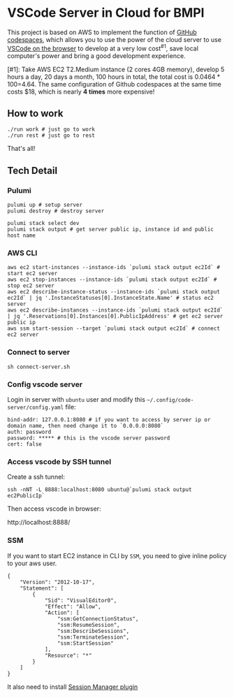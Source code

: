 # VSCode Server in Cloud for BMPI

This project is based on AWS to implement the function of [GitHub codespaces](https://github.com/features/codespaces), which allows you to use the power of the cloud server to use [VSCode on the browser](https://github.com/cdr/code-server) to develop at a very low cost<sup>#1</sup>, save local computer's power and bring a good development experience.

[#1]: Take AWS EC2 T2.Medium instance (2 cores 4GB memory), develop 5 hours a day, 20 days a month, 100 hours in total, the total cost is $0.0464*100=$4.64. The same configuration of Github codespaces at the same time costs $18, which is nearly **4 times** more expensive!

## How to work

```
./run work # just go to work
./run rest # just go to rest
```

That's all!

## Tech Detail
### Pulumi

```
pulumi up # setup server
pulumi destroy # destroy server
```

```
pulumi stack select dev
pulumi stack output # get server public ip, instance id and public host name
```

### AWS CLI

```
aws ec2 start-instances --instance-ids `pulumi stack output ec2Id` # start ec2 server
aws ec2 stop-instances --instance-ids `pulumi stack output ec2Id` # stop ec2 server
aws ec2 describe-instance-status --instance-ids `pulumi stack output ec2Id` | jq '.InstanceStatuses[0].InstanceState.Name' # status ec2 server
aws ec2 describe-instances --instance-ids `pulumi stack output ec2Id` | jq '.Reservations[0].Instances[0].PublicIpAddress' # get ec2 server public ip
aws ssm start-session --target `pulumi stack output ec2Id` # connect ec2 server
```

### Connect to server

```
sh connect-server.sh
```

### Config vscode server

Login in server with `ubuntu` user and modify this `~/.config/code-server/config.yaml` file:

```
bind-addr: 127.0.0.1:8080 # if you want to access by server ip or domain name, then need change it to `0.0.0.0:8080`
auth: password
password: ***** # this is the vscode server password
cert: false
```

### Access vscode by SSH tunnel

Create a ssh tunnel:

```
ssh -nNT -L 8888:localhost:8080 ubuntu@`pulumi stack output ec2PublicIp`
```

Then access vscode in browser:

http://localhost:8888/

### SSM

If you want to start EC2 instance in CLI by `SSM`, you need to give inline policy to your aws user.

```
{
    "Version": "2012-10-17",
    "Statement": [
        {
            "Sid": "VisualEditor0",
            "Effect": "Allow",
            "Action": [
                "ssm:GetConnectionStatus",
                "ssm:ResumeSession",
                "ssm:DescribeSessions",
                "ssm:TerminateSession",
                "ssm:StartSession"
            ],
            "Resource": "*"
        }
    ]
}
```

It also need to install [Session Manager plugin](https://docs.aws.amazon.com/systems-manager/latest/userguide/session-manager-working-with-install-plugin.html#install-plugin-macos)
